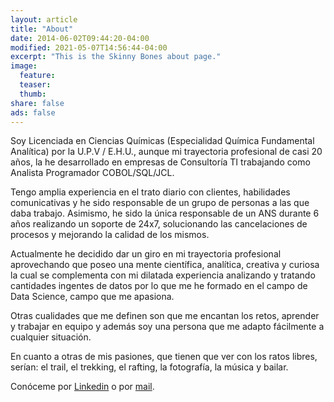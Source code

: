 ```yaml
---
layout: article
title: "About"
date: 2014-06-02T09:44:20-04:00
modified: 2021-05-07T14:56:44-04:00
excerpt: "This is the Skinny Bones about page."
image:
  feature:
  teaser:
  thumb:
share: false
ads: false
---
```


Soy Licenciada en Ciencias Químicas (Especialidad Química Fundamental Analítica) por la U.P.V / E.H.U., aunque mi trayectoria profesional de casi 20 años, la he desarrollado en empresas de Consultoría TI trabajando como Analista Programador COBOL/SQL/JCL.

Tengo amplia experiencia en el trato diario con clientes, habilidades comunicativas y he sido responsable de un grupo de personas a las que daba trabajo. Asimismo, he sido la única responsable de un ANS durante 6 años realizando un soporte de 24x7, solucionando las cancelaciones de procesos y mejorando la calidad de los mismos. 

Actualmente he decidido dar un giro en mi trayectoria profesional aprovechando que poseo una mente científica, analítica, creativa y curiosa la cual se complementa con mi dilatada experiencia analizando y tratando cantidades ingentes de datos por lo que me he formado en el campo de Data Science, campo que me apasiona.

Otras cualidades que me definen son que me encantan los retos, aprender y trabajar en equipo y además soy una persona que me adapto fácilmente a cualquier situación.

En cuanto a otras de mis pasiones, que tienen que ver con los ratos libres, serían: el trail, el trekking, el rafting, la fotografía, la música y bailar.

Conóceme por [Linkedin](https://www.linkedin.com/in/sonia-dosio-revenga-17812245) o por [mail](mailto:sondr62@gmail.com).






